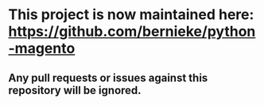 # This project is now maintained here: https://github.com/bernieke/python-magento

## Any pull requests or issues against this repository will be ignored.
